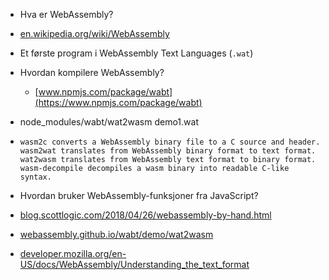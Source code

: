 
 - Hva er WebAssembly?
  - [en.wikipedia.org/wiki/WebAssembly](https://en.wikipedia.org/wiki/WebAssembly)
- Et første program i WebAssembly Text Languages (`.wat`)
- Hvordan kompilere WebAssembly?
  - [www.npmjs.com/package/wabt](https://www.npmjs.com/package/wabt)
 - node_modules/wabt/wat2wasm demo1.wat
 - 
   ```
   wasm2c converts a WebAssembly binary file to a C source and header.
   wasm2wat translates from WebAssembly binary format to text format.
   wat2wasm translates from WebAssembly text format to binary format.
   wasm-decompile decompiles a wasm binary into readable C-like syntax.
   ```

- Hvordan bruker WebAssembly-funksjoner fra JavaScript?

- [blog.scottlogic.com/2018/04/26/webassembly-by-hand.html](https://blog.scottlogic.com/2018/04/26/webassembly-by-hand.html)
- [webassembly.github.io/wabt/demo/wat2wasm](https://webassembly.github.io/wabt/demo/wat2wasm)
- [developer.mozilla.org/en-US/docs/WebAssembly/Understanding_the_text_format](https://developer.mozilla.org/en-US/docs/WebAssembly/Understanding_the_text_format)
